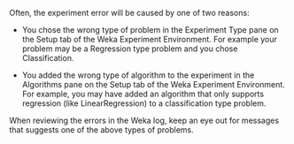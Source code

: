
Often, the experiment error will be caused by one of two reasons:
- You chose the wrong type of problem in the Experiment Type pane on the Setup tab of
the Weka Experiment Environment. For example your problem may be a Regression type
problem and you chose Classification.

- You added the wrong type of algorithm to the experiment in the Algorithms pane on the
Setup tab of the Weka Experiment Environment. For example, you may have added an
algorithm that only supports regression (like LinearRegression) to a classification type
problem.

When reviewing the errors in the Weka log, keep an eye out for messages that suggests one
of the above types of problems.